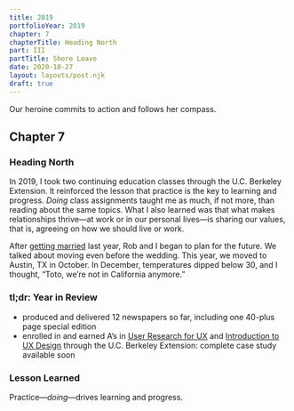 ```yaml
---
title: 2019
portfolioYear: 2019
chapter: 7
chapterTitle: Heading North
part: III
partTitle: Shore Leave
date: 2020-10-27
layout: layouts/post.njk
draft: true
---
```


<span class="small-caps">Our heroine commits to action</span> and follows her compass.

<!-- excerpt -->

<h2>Chapter 7</h2>
<h3>Heading North</h3>

In 2019, I took two continuing education classes through the U.C. Berkeley Extension. It reinforced the lesson that practice is the key to learning and progress. *Doing* class assignments taught me as much, if not more, than reading about the same topics. What I also learned was that what makes relationships thrive—at work or in our personal lives—is sharing our values, that is, agreeing on how we should live or work.

After [getting married](http://segallphotography.com/blog/2018/04/rob-junes-boulders-resort-spa-wedding/) last year, Rob and I began to plan for the future. We talked about moving even before the wedding. This year, we moved to Austin, TX in October. In December, temperatures dipped below 30, and I thought, “Toto, we’re not in California anymore.”

### tl;dr: Year in Review

* produced and delivered 12 newspapers so far, including one 40-plus page special edition
* enrolled in and earned A’s in [User Research for UX](https://extension.berkeley.edu/search/publicCourseSearchDetails.do?method=load&courseId=26741233#!#outline) and [Introduction to UX Design](https://extension.berkeley.edu/search/publicCourseSearchDetails.do?method=load&courseId=10878964) through the U.C. Berkeley Extension: complete case study available soon

### Lesson Learned
Practice—*doing*—drives learning and progress. 